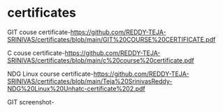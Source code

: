 # certificates

GIT couse certificate-https://github.com/REDDY-TEJA-SRINIVAS/certificates/blob/main/GIT%20COURSE%20CERTIFICATE.pdf

C couse certificate-https://github.com/REDDY-TEJA-SRINIVAS/certificates/blob/main/c%20course%20certificate.pdf

NDG Linux course certificate-https://github.com/REDDY-TEJA-SRINIVAS/certificates/blob/main/Teja%20SrinivasReddy-NDG%20Linux%20Unhatc-certificate%202.pdf 

GIT screenshot-
